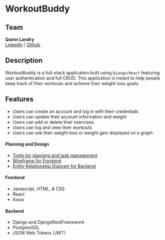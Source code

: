 # WorkoutBuddy

## Team

**Quinn Landry**<br/>
[LinkedIn](https://www.linkedin.com/in/quinn-landry-b24998235/) |
[Github](https://github.com/qrlandry)
<br/>

## Description

WorkoutBuddy is a full-stack application built using `Django/React` featuring user authentication and full CRUD. This application is meant to help people keep track of their workouts and achieve their weight-loss goals.

## Features

- Users can create an account and log in with their credentials
- Users can update their account information and weight
- Users can add or delete their exercises
- Users can log and view their workouts
- Users can see their weight loss or weight gain displayed on a graph

#### Planning and Design

- [Trello for planning and task management](https://trello.com/invite/b/ptcSX1hd/ATTIb70f5777079222a95c0dafd1bc486ae2CD9CB05C/workout-buddy)
- [Wireframe for Frontend](https://www.figma.com/file/4A3w5yDIbj9ZsdL2clODRW/Untitled?node-id=0%3A1&t=0blyYoQeY8wgoi34-1)
- [Entity Relationship Diagram for Backend](https://lucid.app/lucidchart/8600f521-f709-470d-a0c1-f08e654531be/edit?viewport_loc=-76%2C-80%2C2057%2C1187%2C0_0&invitationId=inv_cb6100cc-24d9-4fbd-be3f-08391093dba5)

#### Frontend

- Javascript, HTML, & CSS
- React
- Axios

#### Backend

- Django and DjangoRestFramework
- PostgresSQL
- JSON Web Tokens (JWT)
